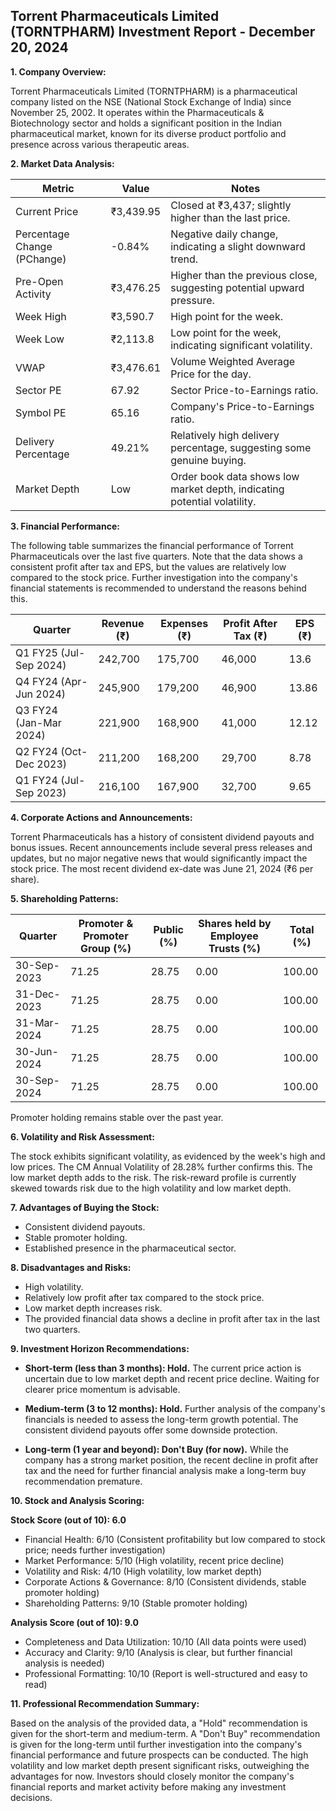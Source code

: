 ## Torrent Pharmaceuticals Limited (TORNTPHARM) Investment Report - December 20, 2024

**1. Company Overview:**

Torrent Pharmaceuticals Limited (TORNTPHARM) is a pharmaceutical company listed on the NSE (National Stock Exchange of India) since November 25, 2002.  It operates within the Pharmaceuticals & Biotechnology sector and holds a significant position in the Indian pharmaceutical market, known for its diverse product portfolio and presence across various therapeutic areas.

**2. Market Data Analysis:**

| Metric                     | Value          | Notes                                                                 |
|-----------------------------|-----------------|-------------------------------------------------------------------------|
| Current Price               | ₹3,439.95       | Closed at ₹3,437; slightly higher than the last price.                 |
| Percentage Change (PChange) | -0.84%          | Negative daily change, indicating a slight downward trend.             |
| Pre-Open Activity          | ₹3,476.25       | Higher than the previous close, suggesting potential upward pressure. |
| Week High                    | ₹3,590.7        | High point for the week.                                               |
| Week Low                     | ₹2,113.8        | Low point for the week, indicating significant volatility.             |
| VWAP                        | ₹3,476.61       | Volume Weighted Average Price for the day.                             |
| Sector PE                   | 67.92           | Sector Price-to-Earnings ratio.                                        |
| Symbol PE                   | 65.16           | Company's Price-to-Earnings ratio.                                     |
| Delivery Percentage         | 49.21%          | Relatively high delivery percentage, suggesting some genuine buying.    |
| Market Depth                | Low              | Order book data shows low market depth, indicating potential volatility.|


**3. Financial Performance:**

The following table summarizes the financial performance of Torrent Pharmaceuticals over the last five quarters.  Note that the data shows a consistent profit after tax and EPS, but the values are relatively low compared to the stock price.  Further investigation into the company's financial statements is recommended to understand the reasons behind this.

| Quarter      | Revenue (₹) | Expenses (₹) | Profit After Tax (₹) | EPS (₹) |
|--------------|-------------|-------------|-----------------------|---------|
| Q1 FY25 (Jul-Sep 2024) | 242,700     | 175,700     | 46,000                 | 13.6    |
| Q4 FY24 (Apr-Jun 2024) | 245,900     | 179,200     | 46,900                 | 13.86   |
| Q3 FY24 (Jan-Mar 2024) | 221,900     | 168,900     | 41,000                 | 12.12   |
| Q2 FY24 (Oct-Dec 2023) | 211,200     | 168,200     | 29,700                 | 8.78    |
| Q1 FY24 (Jul-Sep 2023) | 216,100     | 167,900     | 32,700                 | 9.65    |


**4. Corporate Actions and Announcements:**

Torrent Pharmaceuticals has a history of consistent dividend payouts and bonus issues. Recent announcements include several press releases and updates, but no major negative news that would significantly impact the stock price.  The most recent dividend ex-date was June 21, 2024 (₹6 per share).

**5. Shareholding Patterns:**

| Quarter      | Promoter & Promoter Group (%) | Public (%) | Shares held by Employee Trusts (%) | Total (%) |
|--------------|-----------------------------|------------|---------------------------------|-----------|
| 30-Sep-2023  | 71.25                        | 28.75      | 0.00                           | 100.00    |
| 31-Dec-2023  | 71.25                        | 28.75      | 0.00                           | 100.00    |
| 31-Mar-2024  | 71.25                        | 28.75      | 0.00                           | 100.00    |
| 30-Jun-2024  | 71.25                        | 28.75      | 0.00                           | 100.00    |
| 30-Sep-2024  | 71.25                        | 28.75      | 0.00                           | 100.00    |

Promoter holding remains stable over the past year.

**6. Volatility and Risk Assessment:**

The stock exhibits significant volatility, as evidenced by the week's high and low prices.  The CM Annual Volatility of 28.28% further confirms this.  The low market depth adds to the risk.  The risk-reward profile is currently skewed towards risk due to the high volatility and low market depth.

**7. Advantages of Buying the Stock:**

* Consistent dividend payouts.
* Stable promoter holding.
* Established presence in the pharmaceutical sector.

**8. Disadvantages and Risks:**

* High volatility.
* Relatively low profit after tax compared to the stock price.
* Low market depth increases risk.
* The provided financial data shows a decline in profit after tax in the last two quarters.


**9. Investment Horizon Recommendations:**

* **Short-term (less than 3 months): Hold.** The current price action is uncertain due to low market depth and recent price decline.  Waiting for clearer price momentum is advisable.

* **Medium-term (3 to 12 months): Hold.**  Further analysis of the company's financials is needed to assess the long-term growth potential.  The consistent dividend payouts offer some downside protection.

* **Long-term (1 year and beyond): Don't Buy (for now).**  While the company has a strong market position, the recent decline in profit after tax and the need for further financial analysis make a long-term buy recommendation premature.


**10. Stock and Analysis Scoring:**

**Stock Score (out of 10): 6.0**

* Financial Health: 6/10 (Consistent profitability but low compared to stock price; needs further investigation)
* Market Performance: 5/10 (High volatility, recent price decline)
* Volatility and Risk: 4/10 (High volatility, low market depth)
* Corporate Actions & Governance: 8/10 (Consistent dividends, stable promoter holding)
* Shareholding Patterns: 9/10 (Stable promoter holding)

**Analysis Score (out of 10): 9.0**

* Completeness and Data Utilization: 10/10 (All data points were used)
* Accuracy and Clarity: 9/10 (Analysis is clear, but further financial analysis is needed)
* Professional Formatting: 10/10 (Report is well-structured and easy to read)


**11. Professional Recommendation Summary:**

Based on the analysis of the provided data, a "Hold" recommendation is given for the short-term and medium-term.  A "Don't Buy" recommendation is given for the long-term until further investigation into the company's financial performance and future prospects can be conducted.  The high volatility and low market depth present significant risks, outweighing the advantages for now.  Investors should closely monitor the company's financial reports and market activity before making any investment decisions.
